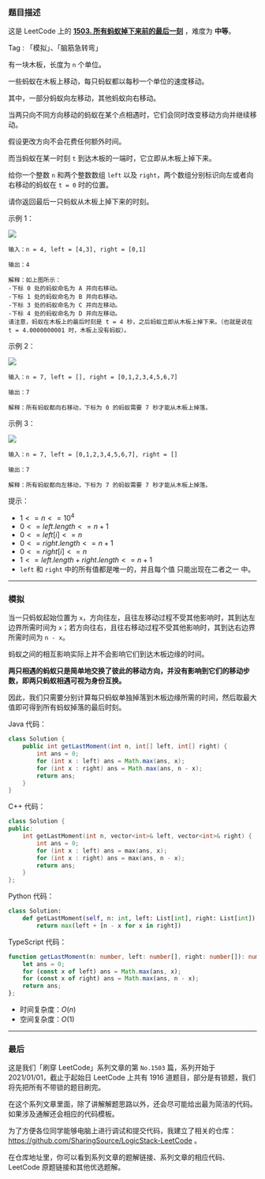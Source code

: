 ### 题目描述

这是 LeetCode 上的 **[1503. 所有蚂蚁掉下来前的最后一刻](https://leetcode.cn/problems/last-moment-before-all-ants-fall-out-of-a-plank/solution/gong-shui-san-xie-chang-gui-mo-ni-ti-by-u77hy/)** ，难度为 **中等**。

Tag : 「模拟」、「脑筋急转弯」



有一块木板，长度为 `n` 个单位。

一些蚂蚁在木板上移动，每只蚂蚁都以每秒一个单位的速度移动。

其中，一部分蚂蚁向左移动，其他蚂蚁向右移动。

当两只向不同方向移动的蚂蚁在某个点相遇时，它们会同时改变移动方向并继续移动。

假设更改方向不会花费任何额外时间。

而当蚂蚁在某一时刻 `t` 到达木板的一端时，它立即从木板上掉下来。

给你一个整数 `n` 和两个整数数组 `left` 以及 `right`，两个数组分别标识向左或者向右移动的蚂蚁在 `t = 0` 时的位置。

请你返回最后一只蚂蚁从木板上掉下来的时刻。

示例 1：

![](https://assets.leetcode.com/uploads/2020/06/17/ants.jpg)

```
输入：n = 4, left = [4,3], right = [0,1]

输出：4

解释：如上图所示：
-下标 0 处的蚂蚁命名为 A 并向右移动。
-下标 1 处的蚂蚁命名为 B 并向右移动。
-下标 3 处的蚂蚁命名为 C 并向左移动。
-下标 4 处的蚂蚁命名为 D 并向左移动。
请注意，蚂蚁在木板上的最后时刻是 t = 4 秒，之后蚂蚁立即从木板上掉下来。（也就是说在 t = 4.0000000001 时，木板上没有蚂蚁）。
```
示例 2：

![](https://assets.leetcode.com/uploads/2020/06/17/ants2.jpg)

```
输入：n = 7, left = [], right = [0,1,2,3,4,5,6,7]

输出：7

解释：所有蚂蚁都向右移动，下标为 0 的蚂蚁需要 7 秒才能从木板上掉落。
```
示例 3：

![](https://assets.leetcode.com/uploads/2020/06/17/ants3.jpg)

```
输入：n = 7, left = [0,1,2,3,4,5,6,7], right = []

输出：7

解释：所有蚂蚁都向左移动，下标为 7 的蚂蚁需要 7 秒才能从木板上掉落。
```

提示：
* $1 <= n <= 10^4$
* $0 <= left.length <= n + 1$
* $0 <= left[i] <= n$
* $0 <= right.length <= n + 1$
* $0 <= right[i] <= n$
* $1 <= left.length + right.length <= n + 1$
* `left` 和 `right` 中的所有值都是唯一的，并且每个值 只能出现在二者之一 中。

---

### 模拟

当一只蚂蚁起始位置为 `x`，方向往左，且往左移动过程不受其他影响时，其到达左边界所需时间为 `x`；若方向往右，且往右移动过程不受其他影响时，其到达右边界所需时间为 `n - x`。

蚂蚁之间的相互影响实际上并不会影响它们到达木板边缘的时间。

**两只相遇的蚂蚁只是简单地交换了彼此的移动方向，并没有影响到它们的移动步数，即两只蚂蚁相遇可视为身份互换。**

因此，我们只需要分别计算每只蚂蚁单独掉落到木板边缘所需的时间，然后取最大值即可得到所有蚂蚁掉落的最后时刻。

Java 代码：
```Java
class Solution {
    public int getLastMoment(int n, int[] left, int[] right) {
        int ans = 0;
        for (int x : left) ans = Math.max(ans, x);
        for (int x : right) ans = Math.max(ans, n - x);
        return ans;
    }
}
```
C++  代码：
```C++
class Solution {
public:
    int getLastMoment(int n, vector<int>& left, vector<int>& right) {
        int ans = 0;
        for (int x : left) ans = max(ans, x);
        for (int x : right) ans = max(ans, n - x);
        return ans;
    }
};
```
Python 代码：
```Python
class Solution:
    def getLastMoment(self, n: int, left: List[int], right: List[int]) -> int:
        return max(left + [n - x for x in right])
```
TypeScript 代码：
```TypeScript
function getLastMoment(n: number, left: number[], right: number[]): number {
    let ans = 0;
    for (const x of left) ans = Math.max(ans, x);
    for (const x of right) ans = Math.max(ans, n - x);
    return ans;
};
```
* 时间复杂度：$O(n)$
* 空间复杂度：$O(1)$

---

### 最后

这是我们「刷穿 LeetCode」系列文章的第 `No.1503` 篇，系列开始于 2021/01/01，截止于起始日 LeetCode 上共有 1916 道题目，部分是有锁题，我们将先把所有不带锁的题目刷完。

在这个系列文章里面，除了讲解解题思路以外，还会尽可能给出最为简洁的代码。如果涉及通解还会相应的代码模板。

为了方便各位同学能够电脑上进行调试和提交代码，我建立了相关的仓库：https://github.com/SharingSource/LogicStack-LeetCode 。

在仓库地址里，你可以看到系列文章的题解链接、系列文章的相应代码、LeetCode 原题链接和其他优选题解。

